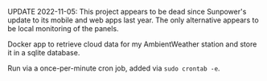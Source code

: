 UPDATE 2022-11-05: This project appears to be dead since Sunpower's
update to its mobile and web apps last year. The only alternative
appears to be local monitoring of the panels.

Docker app to retrieve cloud data for my AmbientWeather station and store it in a sqlite database.

Run via a once-per-minute cron job, added via `sudo crontab -e`.
